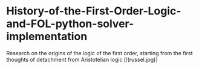 # History-of-the-First-Order-Logic-and-FOL-python-solver-implementation
Research on the origins of the logic of the first order, starting from the first thoughts of detachment from Aristotelian logic
[!(russel.jpg)]
